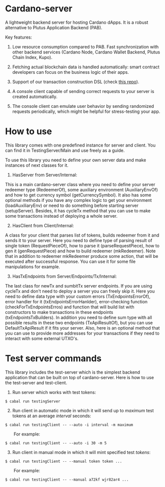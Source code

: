 # Cardano-server

A lightweight backend server for hosting Cardano dApps. It is a robust alternative to Plutus Application Backend (PAB).

Key features:

1. Low resource consumption compared to PAB. Fast synchronization with other backend services (Cardano Node, Cardano Wallet Backend, Plutus Chain Index, Kupo).

2. Fetching actual blockchain data is handled automatically: smart contract developers can focus on the business logic of their apps.

3. Support of our transaction construction DSL (check [this repo](https://github.com/encryptedcoins/plutus-apps-extra)).

4. A console client capable of sending correct requests to your server is created automatically.

5. The console client can emulate user behavior by sending randomized requests periodically, which might be helpful for stress-testing your app.

# How to use

This library comes with one predefined instance for server and client. You can find it in TestingServer/Main and use freely as a guide.

To use this library you need to define your own server data and make instances of
next classes for it. 

1. HasServer from Server/Internal:

This is a main cardano-server class where you need to define your server redeemer type (RedeemerOf), some auxiliary environment (AuxiliaryEnvOf) and how to get currency symbol (getCurrencySymbol). It also has some optional methods if you have any complex logic to get your environment (loadAuxiliaryEnv) or need to do something before starting server (setupServer). Besides, it has cycleTx method that you can use to make some transactions instead of deploying a whole server.

2. HasClient from Client/Internal:

A class for your client that parses list of tokens, builds redeemer from it and sends it to your server. Here you need to define type of parsing result of single token (RequestPieceOf), how to parse it (parseRequestPiece), how to gen it (genRequestPiece) and how to build redeemer (mkRedeemer). Note that in addition to redeemer mkRedeemer produce some action, that will be executed after successful response. You can use it for some file manipulations for example.

3. HasTxEndpoints from Server/Endpoints/Tx/Internal:

The last class for newTx and sumbitTx server endpoints. If you are using cycleTx and don't need to deploy a server you can freely skip it. Here you need to define data type with your custom errors (TxEndpointsErrorOf), error handler for it (txEndpointsErrorHanlder), error-checking function (checkForTxEndpointsErros) and function that will build list with constructors to make transactions in these endpoints (txEndpointsTxBuilders). In addition you need to define sum type with all possible results in these two endpoints (TxApiResultOf), but you can use DefaultTxApiResult if it fits your server. Also, here is an optional method that you can use to provide more addresses for your transactions if they need to interact with some external UTXO's.

# Test server commands

This library includes the test-server which is the simplest backend application that can be built on top of cardano-server. Here is how to use the test-server and test-client.

1. Run server which works with test tokens:</br>
```console
$ cabal run testingServer
```

2. Run client in automatic mode in which it will send up to *maximum* test tokens at an average *interval* seconds:</br>
```console
$ cabal run testingClient -- --auto -i interval -m maximum
```
&emsp;&emsp;For example:
```console
$ cabal run testingClient -- --auto -i 30 -m 5
```

3. Run client in manual mode in which it will mint specified test *tokens*:</br>
```console
$ cabal run testingClient -- --manual token token ...
```
&emsp;&emsp;For example:
```console
$ cabal run testingClient -- --manual a72kf wjr82ar4 ...
```